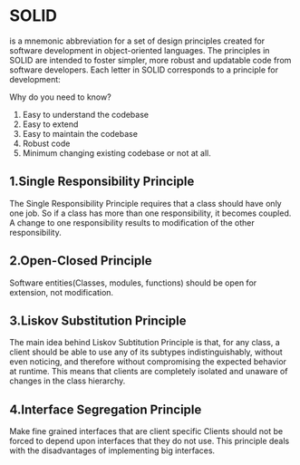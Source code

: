 # SOLID 
is a mnemonic abbreviation for a set of design principles created for software development in object-oriented languages. The principles in SOLID are intended to foster simpler, more robust and updatable code from software developers. Each letter in SOLID corresponds to a principle for development:

Why do you need to know?
1. Easy to understand the codebase
2. Easy to extend
3. Easy to maintain the codebase
4. Robust code
5. Minimum changing existing codebase or not at all.

## 1.Single Responsibility Principle
The Single Responsibility Principle requires that a class should have only one job. So if a class has more than one responsibility, it becomes coupled. A change to one responsibility results to modification of the other responsibility.

## 2.Open-Closed Principle
Software entities(Classes, modules, functions) should be open for extension, not modification.

## 3.Liskov Substitution Principle
The main idea behind Liskov Subtitution Principle is that, for any class, a client should be able to use any of its subtypes indistinguishably, without even noticing, and therefore without compromising the expected behavior at runtime. This means that clients are completely isolated and unaware of changes in the class hierarchy.

## 4.Interface Segregation Principle
Make fine grained interfaces that are client specific Clients should not be forced to depend upon interfaces that they do not use. This principle deals with the disadvantages of implementing big interfaces.
